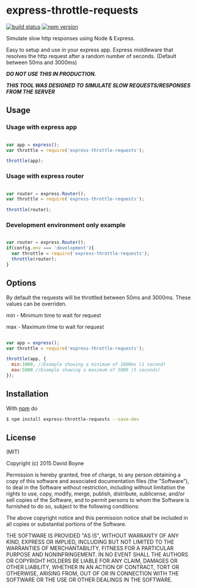# express-throttle-requests

[![build status](https://travis-ci.org/boyney123/express-throttle-requests.svg)](https://travis-ci.org/boyney123/express-throttle-requests) [![npm version](https://badge.fury.io/js/express-throttle-requests.svg)](https://www.npmjs.com/package/express-throttle-requests)

Simulate slow http responses using Node & Express.

Easy to setup and use in your express app. Express middleware that resolves the http request after a random number of seconds. (Default between 50ms and 3000ms)

***DO NOT USE THIS IN PRODUCTION.***

***THIS TOOL WAS DESIGNED TO SIMULATE SLOW REQUESTS/RESPONSES FROM THE SERVER***

## Usage

### Usage with express app
```js

var app = express();
var throttle = require('express-throttle-requests');

throttle(app);

```

### Usage with express router
```js

var router = express.Router();
var throttle = require('express-throttle-requests');

throttle(router);

```

### Development environment only example
```js

var router = express.Router();
if(config.env === 'development'){
  var throttle = require('express-throttle-requests');
  throttle(router);
}

```

## Options

By default the requests will be throttled between 50ms and 3000ms. These values can be overriden.

min - Minimum time to wait for request

max - Maximum time to wait for request

```js

var app = express();
var throttle = require('express-throttle-requests');

throttle(app, {
  min:1000, //Example showing a minimum of 1000ms (1 second)
  max:5000 //Example showing a maximum of 5000 (5 seconds)
});

```

## Installation

With [npm](http://npmjs.org) do

```bash
$ npm install express-throttle-requests --save-dev
```

## License

(MIT)

Copyright (c) 2015 David Boyne

Permission is hereby granted, free of charge, to any person obtaining a copy of
this software and associated documentation files (the "Software"), to deal in
the Software without restriction, including without limitation the rights to
use, copy, modify, merge, publish, distribute, sublicense, and/or sell copies
of the Software, and to permit persons to whom the Software is furnished to do
so, subject to the following conditions:

The above copyright notice and this permission notice shall be included in all
copies or substantial portions of the Software.

THE SOFTWARE IS PROVIDED "AS IS", WITHOUT WARRANTY OF ANY KIND, EXPRESS OR
IMPLIED, INCLUDING BUT NOT LIMITED TO THE WARRANTIES OF MERCHANTABILITY,
FITNESS FOR A PARTICULAR PURPOSE AND NONINFRINGEMENT. IN NO EVENT SHALL THE
AUTHORS OR COPYRIGHT HOLDERS BE LIABLE FOR ANY CLAIM, DAMAGES OR OTHER
LIABILITY, WHETHER IN AN ACTION OF CONTRACT, TORT OR OTHERWISE, ARISING FROM,
OUT OF OR IN CONNECTION WITH THE SOFTWARE OR THE USE OR OTHER DEALINGS IN THE
SOFTWARE.
